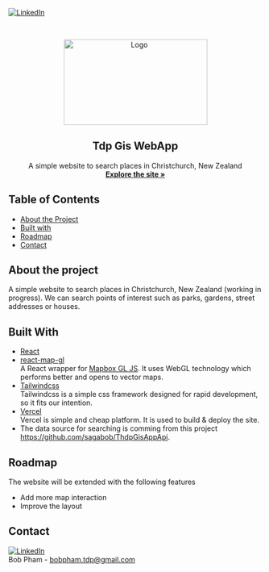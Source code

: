 [![LinkedIn][linkedin-shield]][linkedin-url]

<!-- PROJECT LOGO -->
<br />
<p align="center">
  <a href="#">
    <img src="https://i.ibb.co/gb2tf3s/Tdp-logo-main.png" alt="Logo" width="285" height="170">
  </a>

  <h2 align="center">Tdp Gis WebApp </h2>

  <p align="center">
    A simple website to search places in Christchurch, New Zealand
    <br />  
    <a href="https://giswebapp.tdp-store.info/" target="_blank"><strong>Explore the site »</strong></a>   
  </p>
</p>
 
## Table of Contents
* [About the Project](#about-the-project)
* [Built with](#built-with)
* [Roadmap](#roadmap)
* [Contact](#contact)
  
## About the project
A simple website to search places in Christchurch, New Zealand (working in progress). We can search points of interest such as parks, gardens, street addresses or houses.

## Built With
* [React](https://reactjs.org/)
* [react-map-gl](https://visgl.github.io/react-map-gl/)
  <br/>A React wrapper for [Mapbox GL JS](https://docs.mapbox.com/mapbox-gl-js/guides/). It uses WebGL technology which performs better and opens to vector maps.   
* [Tailwindcss](https://tailwindcss.com/)
  <br/>Tailwindcss is a simple css framework designed for rapid development, so it fits our intention.  
* [Vercel](https://vercel.com/)
  <br/>Vercel is simple and cheap platform. It is used to build & deploy the site.
* The data source for searching is comming from this project https://github.com/sagabob/ThdpGisAppApi.

## Roadmap
The website will be extended with the following features
* Add more map interaction
* Improve the layout
 

## Contact
[![LinkedIn][linkedin-shield]][linkedin-url]<br/>
Bob Pham - bobpham.tdp@gmail.com<br/>


[linkedin-shield]: https://img.shields.io/badge/-LinkedIn-black.svg?style=flat-square&logo=linkedin&colorB=555
[linkedin-url]: https://www.linkedin.com/in/bob-pham-93937973/
[tdp-logo]: tdp-logo.png

